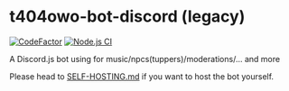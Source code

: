 # t404owo-bot-discord (legacy)
[![CodeFactor](https://www.codefactor.io/repository/github/t404owo/t404owo-bot-discord/badge/legacy-main)](https://www.codefactor.io/repository/github/t404owo/t404owo-bot-discord/overview/legacy-main) 
[![Node.js CI](https://github.com/t404owo/t404owo-bot-discord/actions/workflows/node.js.yml/badge.svg)](https://github.com/t404owo/t404owo-bot-discord/actions/workflows/node.js.yml)

A Discord.js bot using for music/npcs(tuppers)/moderations/... and more

Please head to [SELF-HOSTING.md](./SELF-HOSTING.md) if you want to host the bot yourself.
